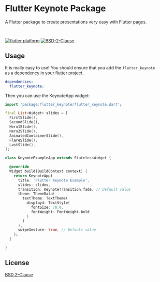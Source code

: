 # Flutter Keynote Package

A Flutter package to create presentations very easy with Flutter pages.

<br/>

[![flutter platform](https://img.shields.io/badge/Platform-Flutter-yellow.svg)](https://flutter.dev/)
[![BSD-2-Clause](https://img.shields.io/badge/BSD-2-Clause.svg?style=flat-square)](https://opensource.org/licenses/)

## Usage

It is really easy to use!
You should ensure that you add the `flutter_keynote` as a dependency in your flutter project.

```yaml
dependencies:
  flutter_keynote:
```

Then you can use the KeynoteApp widget:

```dart
import 'package:flutter_keynote/flutter_keynote.dart';

final List<Widget> slides = [
  FirstSlide(),
  SecondSlide(),
  Hero1Slide(),
  Hero2Slide(),
  AnimatedContainerSlide(),
  FlareSlide(),
  LastSlide(),
];

class KeynoteExampleApp extends StatelessWidget {

  @override
  Widget build(BuildContext context) {
    return KeynoteApp(
      title: 'Flutter Keynote Example',
      slides: slides,
      transition: KeynoteTransition.fade, // Default value
      theme: ThemeData(
        textTheme: TextTheme(
          display4: TextStyle(
            fontSize: 70.0,
            fontWeight: FontWeight.bold
          )
        )
      ),
      swipeGesture: true, // Default value
    );
  }

}

```

## License

[BSD 2-Clause](https://opensource.org/licenses/BSD-2-Clause)
